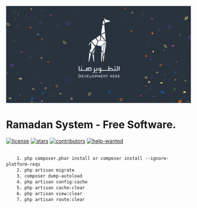 <div align="center"> <img src="./cover.png"/> </div>

# Ramadan System - Free Software.

[![license](https://badgen.net/github/license/doocs/doc-template?color=green)](https://github.com/devhereco/RamadanActivitesSystem/blob/main/Privacy.txt)
[![stars](https://badgen.net/github/stars/doocs/doc-template)](https://github.com/devhereco/eCommerec/stargazers)
[![contributors](https://badgen.net/github/contributors/doocs/doc-template)](https://github.com/devhereco/eCommerec/graphs/contributors)
[![help-wanted](https://badgen.net/github/label-issues/doocs/doc-template/help%20wanted/open)](https://github.com/devhereco/eCommerec/labels/help%20wanted)

<pre>
  <code>
    1. php composer.phar install or composer install --ignore-platform-reqs
    2. php artisan migrate
    3. composer dump-autoload
    4. php artisan config:cache
    5. php artisan cache:clear
    6. php artisan view:clear
    7. php artisan route:clear
  </code>
</pre>
